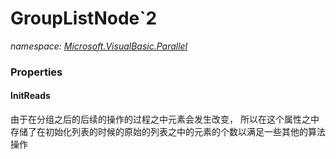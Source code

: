 ﻿
# GroupListNode`2
_namespace: [Microsoft.VisualBasic.Parallel](N-Microsoft.VisualBasic.Parallel.md)_





### Properties

#### InitReads
由于在分组之后的后续的操作的过程之中元素会发生改变，
 所以在这个属性之中存储了在初始化列表的时候的原始的列表之中的元素的个数以满足一些其他的算法操作

